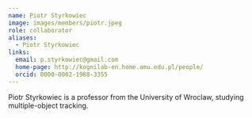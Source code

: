 ```yaml
---
name: Piotr Styrkowiec
image: images/members/piotr.jpeg
role: collaborator
aliases:
  - Piotr Styrkowiec
links:
  email: p.styrkowiec@gmail.com
  home-page: http://kognilab-en.home.amu.edu.pl/people/
  orcid: 0000-0002-1988-3355
---
```


Piotr Styrkowiec is a professor from the University of Wroclaw, studying multiple-object tracking.